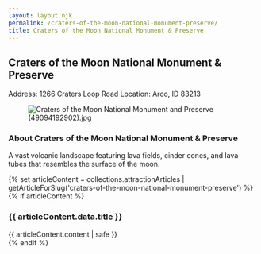 ```yaml
---
layout: layout.njk
permalink: /craters-of-the-moon-national-monument-preserve/
title: Craters of the Moon National Monument & Preserve
---
```


<article class="attraction-detail container">
  <h2>Craters of the Moon National Monument & Preserve</h2>
  <div class="attraction-meta">
    <span class="address">Address: 1266 Craters Loop Road</span>
    <span class="location">Location: Arco, ID 83213</span>
  </div>
  <figure class="attraction-image">
    <img src="https://upload.wikimedia.org/wikipedia/commons/a/ae/Craters_of_the_Moon_National_Monument_and_Preserve_%2849094192902%29.jpg?v=1743964413069" alt="Craters of the Moon National Monument and Preserve (49094192902).jpg" loading="lazy">
  </figure>
  <div class="attraction-description">
    <h3>About Craters of the Moon National Monument & Preserve</h3>
    <p>A vast volcanic landscape featuring lava fields, cinder cones, and lava tubes that resembles the surface of the moon.</p>
  </div>
  
  {% set articleContent = collections.attractionArticles | getArticleForSlug('craters-of-the-moon-national-monument-preserve') %}
  {% if articleContent %}
  <div class="attraction-article">
    <h3>{{ articleContent.data.title }}</h3>
    <div class="article-content">
      {{ articleContent.content | safe }}
    </div>
  </div>
  {% endif %}
  
  
</article>